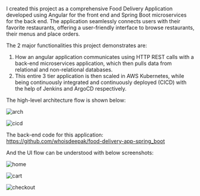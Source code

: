I created this project as a comprehensive Food Delivery Application developed using Angular for the front end and Spring Boot microservices for the back end. 
The application seamlessly connects users with their favorite restaurants, offering a user-friendly interface to browse restaurants, their menus and place orders.

The 2 major functionalities this project demonstrates are: 
1. How an angular application communicates using HTTP REST calls with a back-end microservices application, which then pulls data from relational and non-relational databases.
2. This entire 3 tier application is then scaled in AWS Kubernetes, while being continuously integrated and continuously deployed (CICD) with the help of Jenkins and ArgoCD respectively.

The high-level architecture flow is shown below:

![arch](https://github.com/whoisdeepak/food-delivery-app-angular/assets/101911034/896fe4f8-4a59-4eea-a4f9-b45508048359)

![cicd](https://github.com/whoisdeepak/food-delivery-app-angular/assets/101911034/94102dd2-c12c-4391-8219-e925be71485d)

The back-end code for this application:
https://github.com/whoisdeepak/food-delivery-app-spring_boot

And the UI flow can be understood with below screenshots:

![home](https://github.com/whoisdeepak/food-delivery-app-angular/assets/101911034/3dd57b86-795d-4224-8dec-96161afe7271)

![cart](https://github.com/whoisdeepak/food-delivery-app-angular/assets/101911034/481eb39c-b83b-4680-ad8a-94666dd7ebed)

![checkout](https://github.com/whoisdeepak/food-delivery-app-angular/assets/101911034/8880bda5-e99e-46e5-bb16-dc5b7791b77c)
